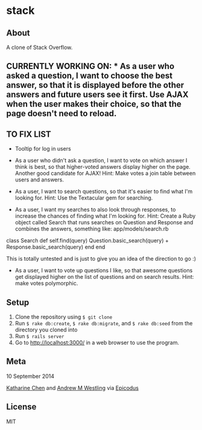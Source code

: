 # stack

## About

A clone of Stack Overflow.


## CURRENTLY WORKING ON: * As a user who asked a question, I want to choose the best answer, so that it is displayed before the other answers and future users see it first. Use AJAX when the user makes their choice, so that the page doesn't need to reload.

## TO FIX LIST

* Tooltip for log in users

* As a user who didn't ask a question, I want to vote on which answer I think is best, so that higher-voted answers display higher on the page. Another good candidate for AJAX! Hint: Make votes a join table between users and answers.

* As a user, I want to search questions, so that it's easier to find what I'm looking for. Hint: Use the Textacular gem for searching.

* As a user, I want my searches to also look through responses, to increase the chances of finding what I'm looking for. Hint: Create a Ruby object called Search that runs searches on Question and Response and combines the answers, something like:
app/models/search.rb

class Search
  def self.find(query)
    Question.basic_search(query) + Response.basic_search(query)
  end
end

This is totally untested and is just to give you an idea of the direction to go :)

* As a user, I want to vote up questions I like, so that awesome questions get displayed higher on the list of questions and on search results. Hint: make votes polymorphic.

## Setup

1. Clone the repository using `$ git clone`
1. Run `$ rake db:create`, `$ rake db:migrate`, and `$ rake db:seed` from the directory you cloned into
1. Run `$ rails server`
1. Go to [http://localhost:3000/](http://localhost:3000/) in a web browser to use the program.

## Meta

10 September 2014


[Katharine Chen](http://github.com/katharinechen) and [Andrew M Westling](http://github.com/expandrew)
via [Epicodus](http://www.learnhowtoprogram.com/lessons/stack-overflow-clone)

## License
MIT

